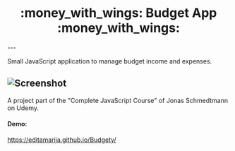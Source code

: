 <h1 align="center">
  :money_with_wings: Budget App :money_with_wings:
</h1>
---  
  
Small JavaScript application to manage budget income and expenses.  

![Screenshot](https://user-images.githubusercontent.com/52567746/86042646-c0e68a80-ba47-11ea-9d47-bc1095fd8b20.png)
---  
A project part of the "Complete JavaScript Course" of Jonas Schmedtmann on Udemy.

#### Demo:
https://editamarija.github.io/Budgety/
